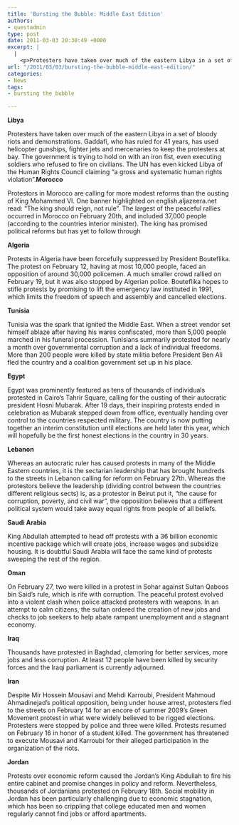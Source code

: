 ```yaml
---
title: 'Bursting the Bubble: Middle East Edition'
authors:
- questadmin
type: post
date: 2011-03-03 20:30:49 +0000
excerpt: |
  |
    <p>Protesters have taken over much of the eastern Libya in a set of bloody   riots and demonstrations. Gaddafi, who has ruled for 41 years, has used   helicopter gunships, fighter jets and mercenaries to keep the  protesters  at bay.</p>
url: "/2011/03/03/bursting-the-bubble-middle-east-edition/"
categories:
- News
tags:
- bursting the bubble

---
```

**Libya**
  
Protesters have taken over much of the eastern Libya in a set of bloody riots and demonstrations. Gaddafi, who has ruled for 41 years, has used helicopter gunships, fighter jets and mercenaries to keep the protesters at bay. The government is trying to hold on with an iron fist, even executing soldiers who refused to fire on civilians. The UN has even kicked Libya of the Human Rights Council claiming “a gross and systematic human rights violation”.**Morocco**
  
Protestors in Morocco are calling for more modest reforms than the ousting of King Mohammed VI. One banner highlighted on english.aljazeera.net read: “The king should reign, not rule”. The largest of the peaceful rallies occurred in Morocco on February 20th, and included 37,000 people (according to the countries interior minister). The king has promised political reforms but has yet to follow through

**Algeria**
  
Protests in Algeria have been forcefully suppressed by President Bouteflika. The protest on February 12, having at most 10,000 people, faced an opposition of around 30,000 policemen. A much smaller crowd rallied on February 19, but it was also stopped by Algerian police. Bouteflika hopes to stifle protests by promising to lift the emergency law instituted in 1991, which limits the freedom of speech and assembly and cancelled elections.

**Tunisia**
  
Tunisia was the spark that ignited the Middle East. When a street vendor set himself ablaze after having his wares confiscated, more than 5,000 people marched in his funeral procession. Tunisians summarily protested for nearly a month over governmental corruption and a lack of individual freedoms. More than 200 people were killed by state militia before President Ben Ali fled the country and a coalition government set up in his place.

**Egypt**
  
Egypt was prominently featured as tens of thousands of individuals protested in Cairo’s Tahrir Square, calling for the ousting of their autocratic president Hosni Mubarak. After 19 days, their inspiring protests ended in celebration as Mubarak stepped down from office, eventually handing over control to the countries respected military. The country is now putting together an interim constitution until elections are held later this year, which will hopefully be the first honest elections in the country in 30 years.

**Lebanon**
  
Whereas an autocratic ruler has caused protests in many of the Middle Eastern countries, it is the sectarian leadership that has brought hundreds to the streets in Lebanon calling for reform on February 27th. Whereas the protestors believe the leadership (dividing control between the countries different religious sects) is, as a protestor in Beirut put it, “the cause for corruption, poverty, and civil war”, the opposition believes that a different political system would take away equal rights from people of all beliefs.

**Saudi Arabia**
  
King Abdullah attempted to head off protests with a 36 billion economic incentive package which will create jobs, increase wages and subsidize housing. It is doubtful Saudi Arabia will face the same kind of protests sweeping the rest of the region.

**Oman**
  
On February 27, two were killed in a protest in Sohar against Sultan Qaboos bin Said’s rule, which is rife with corruption. The peaceful protest evolved into a violent clash when police attacked protesters with weapons. In an attempt to calm citizens, the sultan ordered the creation of new jobs and checks to job seekers to help abate rampant unemployment and a stagnant economy.

**Iraq**
  
Thousands have protested in Baghdad, clamoring for better services, more jobs and less corruption. At least 12 people have been killed by security forces and the Iraqi parliament is currently adjourned.

**Iran** 
  
Despite Mir Hossein Mousavi and Mehdi Karroubi, President Mahmoud Ahmadinejad’s political opposition, being under house arrest, protesters fled to the streets on February 14 for an encore of summer 2009’s Green Movement protest in what were widely believed to be rigged elections. Protesters were stopped by police and three were killed. Protests resumed on February 16 in honor of a student killed. The government has threatened to execute Mousavi and Karroubi for their alleged participation in the organization of the riots.

**Jordan**
  
Protests over economic reform caused the Jordan’s King Abdullah to fire his entire cabinet and promise changes in policy and reform. Nevertheless, thousands of Jordanians protested on February 18th. Social mobility in Jordan has been particularly challenging due to economic stagnation, which has been so crippling that college educated men and women regularly cannot find jobs or afford apartments.